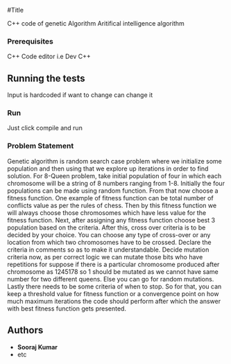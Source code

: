 #Title

C++ code of genetic Algorithm Aritifical intelligence algorithm

### Prerequisites

C++ Code editor i.e Dev C++

## Running the tests

Input is hardcoded if want to change can change it

### Run

Just click compile and run

### Problem Statement

Genetic algorithm is random search case problem where we initialize some population and then using that we explore up iterations in order to find solution. For 8-Queen problem, take initial population of four in which each chromosome will be a string of 8 numbers ranging from 1-8. Initially the four populations can be made using random function. From that now choose a fitness function. One example of fitness function can be total number of conflicts value as per the rules of chess. Then by this fitness function we will always choose those chromosomes which have less value for the fitness function. 
Next, after assigning any fitness function choose best 3 population based on the criteria. After this, cross over criteria is to be decided by your choice. You can choose any type of cross-over or any location from which two chromosomes have to be crossed. Declare the criteria in comments so as to make it understandable. 
Decide mutation criteria now, as per correct logic we can mutate those bits who have repetitions for suppose if there is a particular chromosome produced after chromosome as 1245178 so 1 should be mutated as we cannot have same number for two different queens. Else you can go for random mutations. 
Lastly there needs to be some criteria of when to stop. So for that, you can keep a threshold value for fitness function or a convergence point on how much maximum iterations the code should perform after which the answer with best fitness function gets presented. 


## Authors

* **Sooraj Kumar** 
* etc
